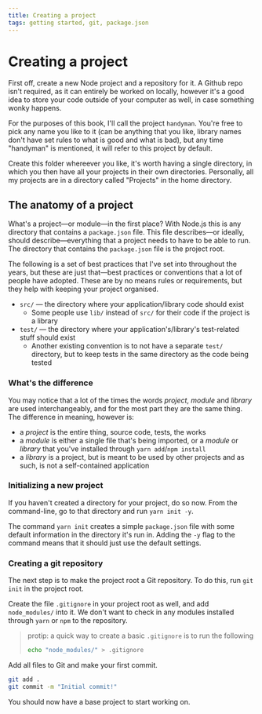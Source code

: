 ```yaml
---
title: Creating a project
tags: getting started, git, package.json
---
```


# Creating a project

First off, create a new Node project and a repository for it. A Github repo isn't required, as it can entirely be worked on locally, however it's a good idea to store your code outside of your computer as well, in case something wonky happens.

For the purposes of this book, I'll call the project `handyman`. You're free to pick any name you like to it (can be anything that you like, library names don't have set rules to what is good and what is bad), but any time "handyman" is mentioned, it will refer to this project by default.

Create this folder whereever you like, it's worth having a single directory, in which you then have all your projects in their own directories. Personally, all my projects are in a directory called "Projects" in the home directory.

## The anatomy of a project

What's a project—or module—in the first place? With Node.js this is any directory that contains a `package.json` file. This file describes—or ideally, should describe—everything that a project needs to have to be able to run. The directory that contains the `package.json` file is the project root.

The following is a set of best practices that I've set into throughout the years, but these are just that—best practices or conventions that a lot of people have adopted. These are by no means rules or requirements, but they help with keeping your project organised.

 * `src/` — the directory where your application/library code should exist
   * Some people use `lib/` instead of `src/` for their code if the project is a library
 * `test/` — the directory where your application's/library's test-related stuff should exist
   * Another existing convention is to not have a separate `test/` directory, but to keep tests in the same directory as the code being tested

### What's the difference

You may notice that a lot of the times the words _project_, _module_ and _library_ are used interchangeably, and for the most part they are the same thing. The difference in meaning, however is:

 * a _project_ is the entire thing, source code, tests, the works
 * a _module_ is either a single file that's being imported, or a _module_ or _library_ that you've installed through `yarn add`/`npm install`
 * a _library_ is a project, but is meant to be used by other projects and as such, is not a self-contained application

### Initializing a new project

If you haven't created a directory for your project, do so now. From the command-line, go to that directory and run `yarn init -y`.

The command `yarn init` creates a simple `package.json` file with some default information in the directory it's run in. Adding the `-y` flag to the command means that it should just use the default settings.

### Creating a git repository

The next step is to make the project root a Git repository. To do this, run `git init` in the project root.

Create the file `.gitignore` in your project root as well, and add `node_modules/` into it. We don't want to check in any modules installed through `yarn` or `npm` to the repository.

> protip: a quick way to create a basic `.gitignore` is to run the following
> ```sh
> echo "node_modules/" > .gitignore
> ```

Add all files to Git and make your first commit.

```sh
git add .
git commit -m "Initial commit!"
```

You should now have a base project to start working on.
